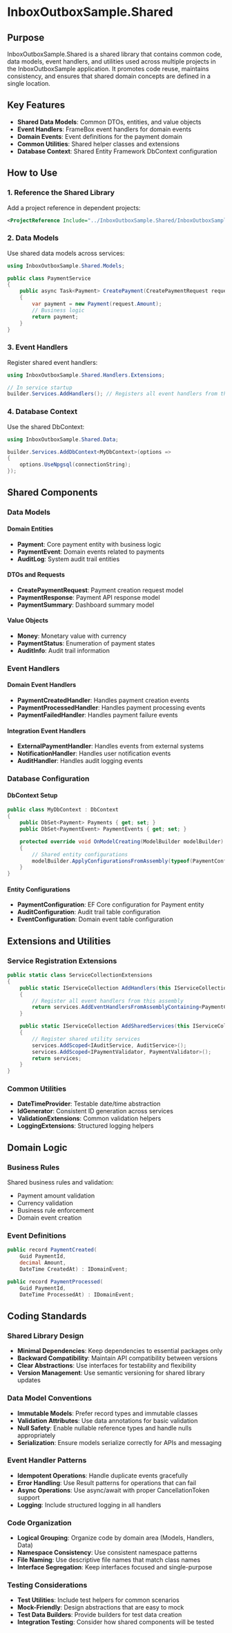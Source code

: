# InboxOutboxSample.Shared

## Purpose

InboxOutboxSample.Shared is a shared library that contains common code, data models, event handlers, and utilities used across multiple projects in the InboxOutboxSample application. It promotes code reuse, maintains consistency, and ensures that shared domain concepts are defined in a single location.

## Key Features

- **Shared Data Models**: Common DTOs, entities, and value objects
- **Event Handlers**: FrameBox event handlers for domain events
- **Domain Events**: Event definitions for the payment domain
- **Common Utilities**: Shared helper classes and extensions
- **Database Context**: Shared Entity Framework DbContext configuration

## How to Use

### 1. Reference the Shared Library

Add a project reference in dependent projects:

```xml
<ProjectReference Include="../InboxOutboxSample.Shared/InboxOutboxSample.Shared.csproj" />
```

### 2. Data Models

Use shared data models across services:

```csharp
using InboxOutboxSample.Shared.Models;

public class PaymentService
{
    public async Task<Payment> CreatePayment(CreatePaymentRequest request)
    {
        var payment = new Payment(request.Amount);
        // Business logic
        return payment;
    }
}
```

### 3. Event Handlers

Register shared event handlers:

```csharp
using InboxOutboxSample.Shared.Handlers.Extensions;

// In service startup
builder.Services.AddHandlers(); // Registers all event handlers from this assembly
```

### 4. Database Context

Use the shared DbContext:

```csharp
using InboxOutboxSample.Shared.Data;

builder.Services.AddDbContext<MyDbContext>(options =>
{
    options.UseNpgsql(connectionString);
});
```

## Shared Components

### Data Models

#### Domain Entities
- **Payment**: Core payment entity with business logic
- **PaymentEvent**: Domain events related to payments
- **AuditLog**: System audit trail entities

#### DTOs and Requests
- **CreatePaymentRequest**: Payment creation request model
- **PaymentResponse**: Payment API response model
- **PaymentSummary**: Dashboard summary model

#### Value Objects
- **Money**: Monetary value with currency
- **PaymentStatus**: Enumeration of payment states
- **AuditInfo**: Audit trail information

### Event Handlers

#### Domain Event Handlers
- **PaymentCreatedHandler**: Handles payment creation events
- **PaymentProcessedHandler**: Handles payment processing events
- **PaymentFailedHandler**: Handles payment failure events

#### Integration Event Handlers
- **ExternalPaymentHandler**: Handles events from external systems
- **NotificationHandler**: Handles user notification events
- **AuditHandler**: Handles audit logging events

### Database Configuration

#### DbContext Setup
```csharp
public class MyDbContext : DbContext
{
    public DbSet<Payment> Payments { get; set; }
    public DbSet<PaymentEvent> PaymentEvents { get; set; }

    protected override void OnModelCreating(ModelBuilder modelBuilder)
    {
        // Shared entity configurations
        modelBuilder.ApplyConfigurationsFromAssembly(typeof(PaymentConfiguration).Assembly);
    }
}
```

#### Entity Configurations
- **PaymentConfiguration**: EF Core configuration for Payment entity
- **AuditConfiguration**: Audit trail table configuration
- **EventConfiguration**: Domain event table configuration

## Extensions and Utilities

### Service Registration Extensions

```csharp
public static class ServiceCollectionExtensions
{
    public static IServiceCollection AddHandlers(this IServiceCollection services)
    {
        // Register all event handlers from this assembly
        return services.AddEventHandlersFromAssemblyContaining<PaymentCreatedHandler>();
    }

    public static IServiceCollection AddSharedServices(this IServiceCollection services)
    {
        // Register shared utility services
        services.AddScoped<IAuditService, AuditService>();
        services.AddScoped<IPaymentValidator, PaymentValidator>();
        return services;
    }
}
```

### Common Utilities

- **DateTimeProvider**: Testable date/time abstraction
- **IdGenerator**: Consistent ID generation across services
- **ValidationExtensions**: Common validation helpers
- **LoggingExtensions**: Structured logging helpers

## Domain Logic

### Business Rules

Shared business rules and validation:
- Payment amount validation
- Currency validation
- Business rule enforcement
- Domain event creation

### Event Definitions

```csharp
public record PaymentCreated(
    Guid PaymentId,
    decimal Amount,
    DateTime CreatedAt) : IDomainEvent;

public record PaymentProcessed(
    Guid PaymentId,
    DateTime ProcessedAt) : IDomainEvent;
```

## Coding Standards

### Shared Library Design
- **Minimal Dependencies**: Keep dependencies to essential packages only
- **Backward Compatibility**: Maintain API compatibility between versions
- **Clear Abstractions**: Use interfaces for testability and flexibility
- **Version Management**: Use semantic versioning for shared library updates

### Data Model Conventions
- **Immutable Models**: Prefer record types and immutable classes
- **Validation Attributes**: Use data annotations for basic validation
- **Null Safety**: Enable nullable reference types and handle nulls appropriately
- **Serialization**: Ensure models serialize correctly for APIs and messaging

### Event Handler Patterns
- **Idempotent Operations**: Handle duplicate events gracefully
- **Error Handling**: Use Result patterns for operations that can fail
- **Async Operations**: Use async/await with proper CancellationToken support
- **Logging**: Include structured logging in all handlers

### Code Organization
- **Logical Grouping**: Organize code by domain area (Models, Handlers, Data)
- **Namespace Consistency**: Use consistent namespace patterns
- **File Naming**: Use descriptive file names that match class names
- **Interface Segregation**: Keep interfaces focused and single-purpose

### Testing Considerations
- **Test Utilities**: Include test helpers for common scenarios
- **Mock-Friendly**: Design abstractions that are easy to mock
- **Test Data Builders**: Provide builders for test data creation
- **Integration Testing**: Consider how shared components will be tested